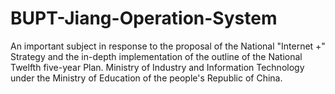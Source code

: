 # BUPT-Jiang-Operation-System
An important subject in response to the proposal of the National "Internet +" Strategy and the in-depth implementation of the outline of the National Twelfth five-year Plan.  Ministry of Industry and Information Technology under the Ministry of Education of the people's Republic of China. 
